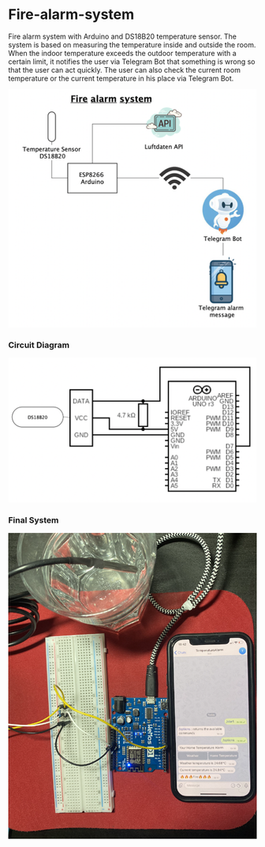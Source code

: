 # Fire-alarm-system
Fire alarm system with Arduino and DS18B20 temperature sensor. The system is based on measuring the temperature inside and outside the room. When the indoor temperature exceeds the outdoor temperature with a certain limit, it notifies the user via Telegram Bot that something is wrong so that the user can act quickly. 
The user can also check the current room temperature or the current temperature in his place via Telegram Bot.

![plot](./images/image1.png)

### Circuit Diagram

![plot](./images/image2.png)

### Final System
![plot](./images/image3.png)

